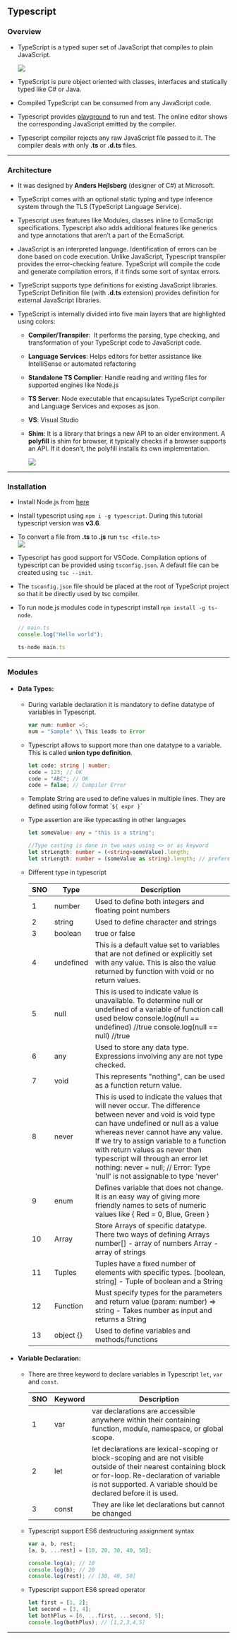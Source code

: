 ## Typescript

### Overview

- TypeScript is a typed super set of JavaScript that compiles to plain JavaScript.

  ![](../01-Images/05-Typescript.png)

- TypeScript is pure object oriented with classes, interfaces and statically typed like C# or Java.
- Compiled TypeScript can be consumed from any JavaScript code.
- Typescript provides [playground](https://www.typescriptlang.org/play/) to run and test. The online editor shows the corresponding JavaScript emitted by the compiler.
- Typescript compiler rejects any raw JavaScript file passed to it. The compiler deals with only **.ts** or **.d.ts** files.

---

### Architecture

- It was designed by **Anders Hejlsberg** (designer of C#) at Microsoft.
- TypeScript comes with an optional static typing and type inference system through the TLS (TypeScript Language Service).
- Typescript uses features like Modules, classes inline to EcmaScript specifications. Typescript also adds additional features like generics and type annotations that aren’t a part of the EcmaScript.
- JavaScript is an interpreted language. Identification of errors can be done based on code execution. Unlike JavaScript, Typescript transpiler provides the error-checking feature. TypeScript will compile the code and generate compilation errors, if it finds some sort of syntax errors.
- TypeScript supports type definitions for existing JavaScript libraries. TypeScript Definition file (with **.d.ts** extension) provides definition for external JavaScript libraries.
- TypeScript is internally divided into five main layers that are highlighted using colors:

  - **Compiler/Transpiler**:  It performs the parsing, type checking, and transformation of your TypeScript code to JavaScript code.
  - **Language Services**: Helps editors for better assistance like IntelliSense or automated refactoring
  - **Standalone TS Complier**: Handle reading and writing files for supported engines like Node.js
  - **TS Server**: Node executable that encapsulates TypeScript compiler and Language Services and exposes as json.
  - **VS**: Visual Studio
  - **Shim**: It is a library that brings a new API to an older environment. A **polyfill** is shim for browser, it typically checks if a browser supports an API. If it doesn’t, the polyfill installs its own implementation.

    ![](../01-Images/07-Architecture.png)

---

### Installation

- Install Node.js from [here](https://nodejs.org)
- Install typescript using `npm i -g typescript`. During this tutorial typescript version was **v3.6**.
- To convert a file from **.ts** to **.js** run `tsc <file.ts>`  
  ![](../01-Images/06-Compilation.png)
- Typescript has good support for VSCode. Compilation options of typescript can be provided using `tsconfig.json`. A default file can be created using `tsc --init`.
- The `tsconfig.json` file should be placed at the root of TypeScript project so that it be directly used by tsc compiler.
- To run node.js modules code in typescript install `npm install -g ts-node`.

  ```typescript
  // main.ts
  console.log("Hello world");

  ts-node main.ts
  ```

---

### Modules

- #### Data Types:

  - During variable declaration it is mandatory to define datatype of variables in Typescript.

    ```typescript
    var num: number =5;
    num = "Sample" \\ This leads to Error
    ```

  - Typescript allows to support more than one datatype to a variable. This is called **union type definition**.

    ```typescript
    let code: string | number;
    code = 123; // OK
    code = "ABC"; // OK
    code = false; // Compiler Error
    ```

  - Template String are used to define values in multiple lines. They are defined using follow format \``${ expr }`\`
  - Type assertion are like typecasting in other languages

    ```typescript
    let someValue: any = "this is a string";

    //Type casting is done in two ways using <> or as keyword
    let strLength: number = (<string>someValue).length;
    let strLength: number = (someValue as string).length; // prefered for jsx
    ```

  - Different type in typescript

    | SNO | Type      | Description                                                                                                                                                                                                                                                                                                                                                                              |
    | --- | --------- | ---------------------------------------------------------------------------------------------------------------------------------------------------------------------------------------------------------------------------------------------------------------------------------------------------------------------------------------------------------------------------------------- |
    | 1   | number    | Used to define both integers and floating point numbers                                                                                                                                                                                                                                                                                                                                  |
    | 2   | string    | Used to define character and strings                                                                                                                                                                                                                                                                                                                                                     |
    | 3   | boolean   | true or false                                                                                                                                                                                                                                                                                                                                                                            |
    | 4   | undefined | This is a default value set to variables that are not defined or explicitly set with any value. This is also the value returned by function with void or no return values.                                                                                                                                                                                                               |
    | 5   | null      | This is used to indicate value is unavailable. To determine null or undefined of a variable of function call used below console.log(null == undefined) //true console.log(null == null) //true                                                                                                                                                                                           |
    | 6   | any       | Used to store any data type. Expressions involving any are not type checked.                                                                                                                                                                                                                                                                                                             |
    | 7   | void      | This represents "nothing", can be used as a function return value.                                                                                                                                                                                                                                                                                                                       |
    | 8   | never     | This is used to indicate the values that will never occur. The difference between never and void is void type can have undefined or null as a value whereas never cannot have any value. If we try to assign variable to a function with return values as never then typescript will through an error let nothing: never = null; // Error: Type 'null' is not assignable to type 'never' |
    | 9   | enum      | Defines variable that does not change. It is an easy way of giving more friendly names to sets of numeric values like { Red = 0, Blue, Green }                                                                                                                                                                                                                                           |
    | 10  | Array     | Store Arrays of specific datatype. There two ways of defining Arrays number[] - array of numbers Array<string> - array of strings                                                                                                                                                                                                                                                        |
    | 11  | Tuples    | Tuples have a fixed number of elements with specific types. [boolean, string] - Tuple of boolean and a String                                                                                                                                                                                                                                                                            |
    | 12  | Function  | Must specify types for the parameters and return value (param: number) => string - Takes number as input and returns a String                                                                                                                                                                                                                                                            |
    | 13  | object {} | Used to define variables and methods/functions                                                                                                                                                                                                                                                                                                                                           |

- #### Variable Declaration:

  - There are three keyword to declare variables in Typescript `let`, `var` and `const`.

    | SNO | Keyword | Description                                                                                                                                                                                                                    |
    | --- | ------- | ------------------------------------------------------------------------------------------------------------------------------------------------------------------------------------------------------------------------------ |
    | 1   | var     | var declarations are accessible anywhere within their containing function, module, namespace, or global scope.                                                                                                                 |
    | 2   | let     | let declarations are lexical-scoping or block-scoping and are not visible outside of their nearest containing block or for-loop. Re-declaration of variable is not supported. A variable should be declared before it is used. |
    | 3   | const   | They are like let declarations but cannot be changed                                                                                                                                                                           |

  - Typescript support ES6 destructuring assignment syntax

    ```typescript
    var a, b, rest;
    [a, b, ...rest] = [10, 20, 30, 40, 50];

    console.log(a); // 10
    console.log(b); // 20
    console.log(rest); // [30, 40, 50]
    ```

  - Typescript support ES6 spread operator

    ```typescript
    let first = [1, 2];
    let second = [3, 4];
    let bothPlus = [0, ...first, ...second, 5];
    console.log(bothPlus); // [1,2,3,4,5]
    ```

---
